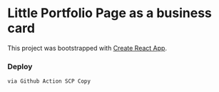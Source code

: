 # Little Portfolio Page as a business card

This project was bootstrapped with [Create React App](https://github.com/facebook/create-react-app).

### Deploy 

    via Github Action SCP Copy